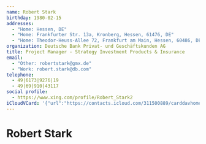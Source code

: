 ```yaml
---
name: Robert Stark
birthday: 1980-02-15
addresses:
  - "Home: Hessen, DE"
  - "Home: Frankfurter Str. 13a, Kronberg, Hessen, 61476, DE"
  - "Home: Theodor-Heuss-Allee 72, Frankfurt am Main, Hessen, 60486, DE"
organization: Deutsche Bank Privat- und Geschäftskunden AG
title: Project Manager - Strategy Investment Products & Insurance
email:
  - "Other: robertstark@gmx.de"
  - "Work: robert.stark@db.com"
telephone:
  - 49|6173|9276|19
  - 49|69|910|43117
social profile:
  - https://www.xing.com/profile/Robert_Stark2
iCloudVCard: '{"url":"https://contacts.icloud.com/311500889/carddavhome/card/YmM1ZTQ3NzItMjllOC00OWQ1LTliYjItZjBhZjU5NDMzM2Q3.vcf","etag":"\"kmfhefvm\"","data":"BEGIN:VCARD\r\nVERSION:3.0\r\nFN:\r\nN:Stark;Robert;;;\r\nUID:bc5e4772-29e8-49d5-9bb2-f0af594333d7\r\nBDAY;VALUE=date:1980-02-15\r\nADR;TYPE=HOME:;;;;Hessen;;DE;\r\nADR;TYPE=HOME:;;Frankfurter Str. 13a;Kronberg;Hessen;61476;DE;\r\nADR;TYPE=HOME:;;Theodor-Heuss-Allee 72;Frankfurt am Main;Hessen;60486;DE;\r\nWP1.X-ABLABEL:Work\r\nWP2.X-ABLABEL:Work\r\nWP3.X-ABLABEL:Work\r\nWP4.X-ABLABEL:Work\r\nWP5.X-ABLABEL:Work\r\nWP6.X-ABLABEL:Home\r\nitem0.X-ABLABEL:xing\r\nPRODID:ez-vcard 0.9.13-fc\r\nREV:2025-04-03T22:06:20Z\r\nORG:Deutsche Bank Privat- und Geschäftskunden AG;\r\nTITLE:Project Manager - Strategy Investment Products & Insurance\r\nEMAIL;TYPE=OTHER:robertstark@gmx.de\r\nEMAIL;TYPE=WORK:robert.stark@db.com\r\nPHOTO;VALUE=uri:https://gateway.icloud.com/contacts/311500889/ck/card/7137a\r\n 9918abc883e434184350586ede6\r\nTEL:49|6173|9276|19\r\nTEL:49|69|910|43117\r\nitem0.X-SOCIALPROFILE;X-USER=Robert_Stark2:https://www.xing.com/profile/Rob\r\n ert_Stark2\r\nEND:VCARD"}'
---
```

# Robert Stark